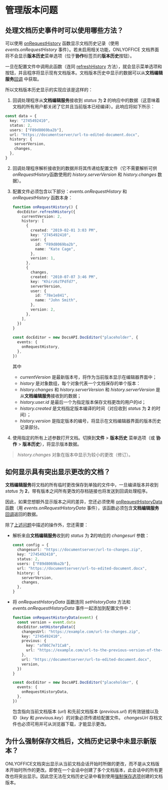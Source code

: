 ﻿---
sidebar_position: -4
---

# 管理版本问题

## 处理文档历史事件时可以使用哪些方法？

可以使用 [onRequestHistory](../../usage-api/config/events.md#onrequesthistory) 函数显示文档历史记录（使用 *events.onRequestHistory* 事件）。若未启用相关功能，ONLYOFFICE 文档界面将不会显示**版本历史**菜单选项（位于**协作**标签页的**版本历史**按钮）。

一旦在配置文件中调用此函数（连同 [refreshHistory](../../usage-api/methods.md#refreshhistory) 方法），就会显示菜单选项和按钮，并且程序将显示现有文档版本。文档版本历史中显示的数据可以从**文档编辑服务**[回调](../../usage-api/callback-handler.md#status-2-3) 中获取。

所以文档版本历史显示的实现应该是这样的：

1. 回调处理程序从**文档编辑服务**接收到 *status* 为 **2** 的响应中的数据（这意味着文档的所有用户都关闭了它并且当前版本已经编译）。此响应将如下所示：

``` ts
const data = {
  key: "2745492410",
  status: 2,
  users: ["F89d8069ba2b"],
  url: "https://documentserver/url-to-edited-document.docx",
  history: {
    serverVersion,
    changes,
  },
}
  ```

2. 回调处理程序解析接收到的数据并将其传递给配置文件（它不需要解析可供*onRequestHistory*函数使用的 *history.serverVersion* 和 *history.changes* 数据）。

3. 配置文件必须包含以下部分：*events.onRequestHistory* 和 *onRequestHistory* 函数本身：

   ``` ts
   function onRequestHistory() {
     docEditor.refreshHistory({
       currentVersion: 2,
       history: [
         {
           created: "2019-02-01 3:03 PM",
           key: "2745492410",
           user: {
             id: "F89d8069ba2b",
             name: "Kate Cage",
           },
           version: 1,
         },
         {
           changes,
           created: "2010-07-07 3:46 PM",
           key: "Khirz6zTPdfd7",
           serverVersion,
           user: {
             id: "78e1e841",
             name: "John Smith",
           },
           version: 2,
         },
       ],
     })
   }
  
   const docEditor = new DocsAPI.DocEditor("placeholder", {
     events: {
       onRequestHistory,
     },
   })
   ```

   其中

   - *currentVersion* 是最新版本号，将作为当前版本显示在编辑器界面中；
   - *history* 是对象数组，每个对象代表一个文档保存的单个版本：
    - *history.changes* 和 *history.serverVersion* 和 *history.serverVersion* 是从**文档编辑服务**接收到的数据；
    - *history.user.id* 是最后一个为指定版本保存文档更改的用户的id；
    - *history.created* 是文档指定版本编译的时间（对应收到 *status* 为 **2** 的时间）；
    - *history.version* 是指定版本的编号，将显示在文档编辑器界面的版本历史记录部分。

4. 使用指定的所有上述参数打开文档。切换到**文件** > **版本历史** 菜单选项（或 **协作** > **版本历史**），将显示版本数据。

> *history.changes* 对象在版本中显示为较小的更改（修订）。

## 如何显示具有突出显示更改的文档？

**文档编辑服务**将文档的所有临时更改保存到单独的文件中，一旦编译版本并收到 *status* 为 **2**，带有版本之间所有更改的存档链接也将发送到回调处理程序。

因此，如果您想额外显示版本之间的差异，您还必须使用 [onRequestHistoryData](../../usage-api/config/events.md#onrequesthistorydata)  函数（用 *events.onRequestHistoryData* 事件），该函数必须包含**文档编辑服务**[回调](../../usage-api/callback-handler.md#changeshistory)返回的数据。

除了[上述问题](#which-methods-can-be-used-when-working-with-the-document-history-events)中描述的操作外，您还需要：

- 解析来自**文档编辑服务**收到的 *status* 为 **2**的响应的 *changesurl* 参数：

  ``` ts
  const config = {
    changesurl: "https://documentserver/url-to-changes.zip",
    key: "2745492410",
    status: 2,
    users: ["F89d8069ba2b"],
    url: "https://documentserver/url-to-edited-document.docx",
    history: {
      serverVersion,
      changes,
    },
  }
  ```

- 将 *onRequestHistoryData* 函数连同 *setHistoryData* 方法和 *events.onRequestHistoryData* 事件一起添加到配置文件中：

  ``` ts
  function onRequestHistoryData(event) {
    const version = event.data
    docEditor.setHistoryData({
      changesUrl: "https://example.com/url-to-changes.zip",
      key: "2745492410",
      previous: {
        key: "af86C7e71Ca8",
        url: "https://example.com/url-to-the-previous-version-of-the-document.docx",
      },
      url: "https://documentserver/url-to-edited-document.docx",
      version,
    })
  }
  
  const docEditor = new DocsAPI.DocEditor("placeholder", {
    events: {
      onRequestHistoryData,
    },
  })
  ```

  包含指向当前文档版本 (*url*) 和先前文档版本 (*previous.url*) 的有效链接以及 ID（*key* 和 *previous.key*）的对象必须传递给配置文件。 *changesUrl* 存档文件也必须可用并可从浏览器下载，才能显示更改。

## 为什么强制保存文档后，文档历史记录中未显示新版本？

ONLYOFFICE文档突出显示从当前文档会话开始时所做的更改，而不是从文档版本开始时所作的更改。即使在一个会话中创建了多个文档版本，此会话中的所有更改也将突出显示。因此您无法在文档历史记录中看到使用[强制保存选项](../../get-started/how-it-works/saving-file.md#force-saving)创建的文档版本。

